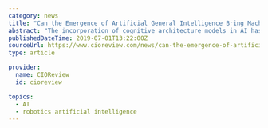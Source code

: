 ```yaml
---
category: news
title: "Can the Emergence of Artificial General Intelligence Bring Machines to Life?"
abstract: "The incorporation of cognitive architecture models in AI has birthed novel branches such as artificial general intelligence (AGI), which can potentially lead to the development of human-like AI. FREMONT, CA: Developing a human-like robot goes far beyond ..."
publishedDateTime: 2019-07-01T13:22:00Z
sourceUrl: https://www.cioreview.com/news/can-the-emergence-of-artificial-general-intelligence-bring-machines-to-life-nid-29571-cid-175.html
type: article

provider:
  name: CIOReview
  id: cioreview

topics:
  - AI
  - robotics artificial intelligence
---
```

